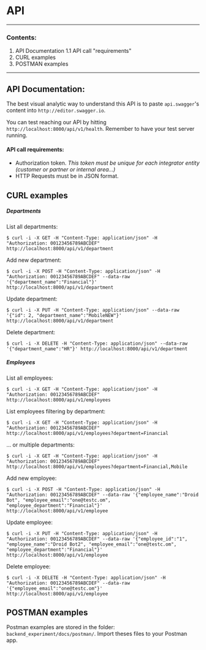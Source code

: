 # API
---
### Contents:
1. API Documentation
1.1 API call "requirements"
2. CURL examples
3. POSTMAN examples

---
## API Documentation:

The best visual analytic way to understand this API is to paste `api.swagger`'s content into `http://editor.swagger.io`.

You can test reaching our API by hitting `http://localhost:8000/api/v1/health`. Remember to have your test server running.

#### API call requirements:
- Authorization token.
  *This token must be unique for each integrator entity (customer or partner or internal area...)*
- HTTP Requests must be in JSON format.


## CURL examples

##### Departments

List all departments:
```
$ curl -i -X GET -H "Content-Type: application/json" -H "Authorization: 00123456789ABCDEF"  http://localhost:8000/api/v1/department
```

Add new department:
```
$ curl -i -X POST -H "Content-Type: application/json" -H "Authorization: 00123456789ABCDEF" --data-raw '{"department_name":"Financial"}' http://localhost:8000/api/v1/department
```

Update department:
```
$ curl -i -X PUT -H "Content-Type: application/json" --data-raw '{"id": 2, "department_name":"MobileNEW"}' http://localhost:8000/api/v1/department
```


Delete department:
```
$ curl -i -X DELETE -H "Content-Type: application/json" --data-raw '{"department_name":"HR"}' http://localhost:8000/api/v1/department
```

##### Employees

List all employees:
```
$ curl -i -X GET -H "Content-Type: application/json" -H "Authorization: 00123456789ABCDEF"  http://localhost:8000/api/v1/employees
```
List employees filtering by department:
```
$ curl -i -X GET -H "Content-Type: application/json" -H "Authorization: 00123456789ABCDEF"  http://localhost:8000/api/v1/employees?department=Financial
```
... or multiple departments:
```
$ curl -i -X GET -H "Content-Type: application/json" -H "Authorization: 00123456789ABCDEF"  http://localhost:8000/api/v1/employees?department=Financial,Mobile
```


Add new employee:
```
$ curl -i -X POST -H "Content-Type: application/json" -H "Authorization: 00123456789ABCDEF" --data-raw '{"employee_name":"Droid Bot", "employee_email":"one@testc.om", "employee_department":"Financial"}' http://localhost:8000/api/v1/employee
```


Update employee:
```
$ curl -i -X PUT -H "Content-Type: application/json" -H "Authorization: 00123456789ABCDEF" --data-raw '{"employee_id":"1", "employee_name":"Droid Bot2", "employee_email":"one@testc.om", "employee_department":"Financial"}' http://localhost:8000/api/v1/employee
```


Delete employee:
```
$ curl -i -X DELETE -H "Content-Type: application/json" -H "Authorization: 00123456789ABCDEF" --data-raw '{"employee_email":"one@testc.om"}' http://localhost:8000/api/v1/employee
```


## POSTMAN examples
Postman examples are stored in the folder: `backend_experiment/docs/postman/`. Import theses files to your Postman app.
